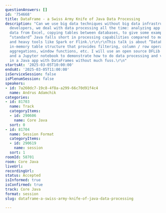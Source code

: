 ```yaml
---
questionAnswers: []
id: '754668'
title: DataFrame - a Swiss Army Knife of Java Data Processing
description: "Can we use big data techniques without big data infrastructure? As Java
  developers, we deal with data processing all the time: analyzing app logs, extracting
  data from Excel, copying tables between databases, to give some examples. Yet, the
  “standard” Java falls short in processing capabilities compared to more complex
  and heavy tools like Spark or Flink.\r\n\r\nThis talk is about “DataFrame” - a 2-dimensional
  in-memory table structure that provides filtering, column / row operations, joins,
  aggregations, window functions, etc. I will use an open source DFLib library (https://dflib.org)
  and a Jupyter notebook to demonstrate how to do data processing and visualization
  in a Java app with DataFrames without much fuss.\r\n"
startsAt: '2025-03-05T10:00:00'
endsAt: '2025-03-05T11:00:00'
isServiceSession: false
isPlenumSession: false
speakers:
- id: 7a260dc7-19c8-4f8a-a299-66c70d91f4c4
  name: Andrus Adamchik
categories:
- id: 81703
  name: Track
  categoryItems:
  - id: 290606
    name: Core Java
  sort: 0
- id: 81704
  name: Session Format
  categoryItems:
  - id: 290619
    name: session
  sort: 1
roomId: 58701
room: Core Java
liveUrl:
recordingUrl:
status: Accepted
isInformed: true
isConfirmed: true
track: Core Java
format: session
slug: dataframe-a-swiss-army-knife-of-java-data-processing

---
```

